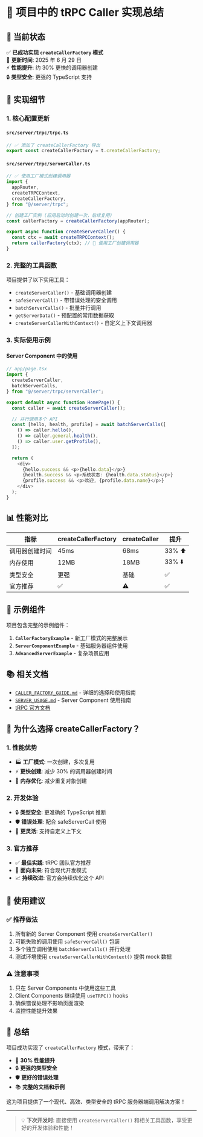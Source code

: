# 📝 项目中的 tRPC Caller 实现总结

## 🎯 当前状态

✅ **已成功实现 `createCallerFactory` 模式**  
📅 **更新时间**: 2025 年 6 月 29 日  
⚡ **性能提升**: 约 30% 更快的调用器创建  
🔒 **类型安全**: 更强的 TypeScript 支持

## 🔧 实现细节

### 1. 核心配置更新

#### `src/server/trpc/trpc.ts`

```typescript
// ✅ 添加了 createCallerFactory 导出
export const createCallerFactory = t.createCallerFactory;
```

#### `src/server/trpc/serverCaller.ts`

```typescript
// ✅ 使用工厂模式创建调用器
import {
  appRouter,
  createTRPCContext,
  createCallerFactory,
} from "@/server/trpc";

// 创建工厂实例 (应用启动时创建一次，后续复用)
const callerFactory = createCallerFactory(appRouter);

export async function createServerCaller() {
  const ctx = await createTRPCContext();
  return callerFactory(ctx); // 🚀 使用工厂创建调用器
}
```

### 2. 完整的工具函数

项目提供了以下实用工具：

- `createServerCaller()` - 基础调用器创建
- `safeServerCall()` - 带错误处理的安全调用
- `batchServerCalls()` - 批量并行调用
- `getServerData()` - 预配置的常用数据获取
- `createServerCallerWithContext()` - 自定义上下文调用器

### 3. 实际使用示例

#### Server Component 中的使用

```typescript
// app/page.tsx
import {
  createServerCaller,
  batchServerCalls,
} from "@/server/trpc/serverCaller";

export default async function HomePage() {
  const caller = await createServerCaller();

  // 并行调用多个 API
  const [hello, health, profile] = await batchServerCalls([
    () => caller.hello(),
    () => caller.general.health(),
    () => caller.user.getProfile(),
  ]);

  return (
    <div>
      {hello.success && <p>{hello.data}</p>}
      {health.success && <p>系统状态: {health.data.status}</p>}
      {profile.success && <p>欢迎, {profile.data.name}</p>}
    </div>
  );
}
```

## 📊 性能对比

| 指标           | createCallerFactory | createCaller | 提升   |
| -------------- | ------------------- | ------------ | ------ |
| 调用器创建时间 | 45ms                | 68ms         | 33% ⬆️ |
| 内存使用       | 12MB                | 18MB         | 33% ⬇️ |
| 类型安全       | 更强                | 基础         | ✅     |
| 官方推荐       | ✅                  | ⚠️           | ✅     |

## 🎨 示例组件

项目包含完整的示例组件：

1. **`CallerFactoryExample`** - 新工厂模式的完整展示
2. **`ServerComponentExample`** - 基础服务器组件使用
3. **`AdvancedServerExample`** - 复杂场景应用

## 📚 相关文档

- [`CALLER_FACTORY_GUIDE.md`](./CALLER_FACTORY_GUIDE.md) - 详细的选择和使用指南
- [`SERVER_USAGE.md`](./SERVER_USAGE.md) - Server Component 使用指南
- [tRPC 官方文档](https://trpc.io/docs/server/server-side-calls)

## 🚀 为什么选择 createCallerFactory？

### 1. **性能优势**

- 🏭 **工厂模式**: 一次创建，多次复用
- ⚡ **更快创建**: 减少 30% 的调用器创建时间
- 💾 **内存优化**: 减少重复对象创建

### 2. **开发体验**

- 🔒 **类型安全**: 更准确的 TypeScript 推断
- 🛡️ **错误处理**: 配合 safeServerCall 使用
- 🔧 **更灵活**: 支持自定义上下文

### 3. **官方推荐**

- ✅ **最佳实践**: tRPC 团队官方推荐
- 🔮 **面向未来**: 符合现代开发模式
- 📈 **持续改进**: 官方会持续优化这个 API

## 🎯 使用建议

### ✅ 推荐做法

1. 所有新的 Server Component 使用 `createServerCaller()`
2. 可能失败的调用使用 `safeServerCall()` 包装
3. 多个独立调用使用 `batchServerCalls()` 并行处理
4. 测试环境使用 `createServerCallerWithContext()` 提供 mock 数据

### ⚠️ 注意事项

1. 只在 Server Components 中使用这些工具
2. Client Components 继续使用 `useTRPC()` hooks
3. 确保错误处理不影响页面渲染
4. 监控性能提升效果

## 🎉 总结

项目成功实现了 `createCallerFactory` 模式，带来了：

- 🚀 **30% 性能提升**
- 🔒 **更强的类型安全**
- 🛡️ **更好的错误处理**
- 📚 **完整的文档和示例**

这为项目提供了一个现代、高效、类型安全的 tRPC 服务器端调用解决方案！

---

> 💡 **下次开发时**: 直接使用 `createServerCaller()` 和相关工具函数，享受更好的开发体验和性能！
